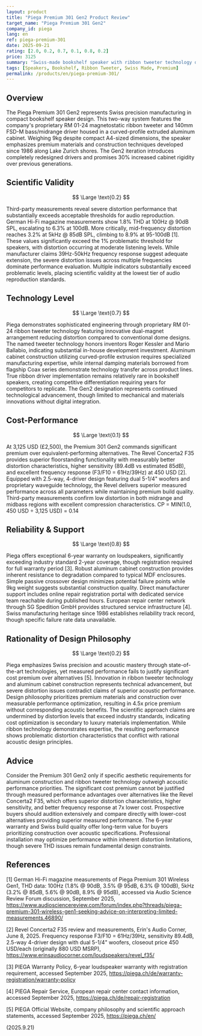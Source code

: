 ```yaml
---
layout: product
title: "Piega Premium 301 Gen2 Product Review"
target_name: "Piega Premium 301 Gen2"
company_id: piega
lang: en
ref: piega-premium-301
date: 2025-09-21
rating: [2.0, 0.2, 0.7, 0.1, 0.8, 0.2]
price: 3125
summary: "Swiss-made bookshelf speaker with ribbon tweeter technology delivering premium build quality but problematic distortion performance at significant cost premium."
tags: [Speakers, Bookshelf, Ribbon Tweeter, Swiss Made, Premium]
permalink: /products/en/piega-premium-301/
---
```


## Overview

The Piega Premium 301 Gen2 represents Swiss precision manufacturing in compact bookshelf speaker design. This two-way system features the company's proprietary RM 01-24 magnetostatic ribbon tweeter and 140mm FSD-M bass/midrange driver housed in a curved-profile extruded aluminum cabinet. Weighing 9kg despite compact A4-sized dimensions, the speaker emphasizes premium materials and construction techniques developed since 1986 along Lake Zurich shores. The Gen2 iteration introduces completely redesigned drivers and promises 30% increased cabinet rigidity over previous generations.

## Scientific Validity

$$ \Large \text{0.2} $$

Third-party measurements reveal severe distortion performance that substantially exceeds acceptable thresholds for audio reproduction. German Hi-Fi magazine measurements show 1.8% THD at 100Hz @ 90dB SPL, escalating to 6.3% at 100dB. More critically, mid-frequency distortion reaches 3.2% at 5kHz @ 85dB SPL, climbing to 8.9% at 95-100dB [1]. These values significantly exceed the 1% problematic threshold for speakers, with distortion occurring at moderate listening levels. While manufacturer claims 39Hz-50kHz frequency response suggest adequate extension, the severe distortion issues across multiple frequencies dominate performance evaluation. Multiple indicators substantially exceed problematic levels, placing scientific validity at the lowest tier of audio reproduction standards.

## Technology Level

$$ \Large \text{0.7} $$

Piega demonstrates sophisticated engineering through proprietary RM 01-24 ribbon tweeter technology featuring innovative dual-magnet arrangement reducing distortion compared to conventional dome designs. The named tweeter technology honors inventors Roger Kessler and Mario Ballabio, indicating substantial in-house development investment. Aluminum cabinet construction utilizing curved-profile extrusion requires specialized manufacturing expertise, while internal damping materials borrowed from flagship Coax series demonstrate technology transfer across product lines. True ribbon driver implementation remains relatively rare in bookshelf speakers, creating competitive differentiation requiring years for competitors to replicate. The Gen2 designation represents continued technological advancement, though limited to mechanical and materials innovations without digital integration.

## Cost-Performance

$$ \Large \text{0.1} $$

At 3,125 USD (£2,500), the Premium 301 Gen2 commands significant premium over equivalent-performing alternatives. The Revel Concerta2 F35 provides superior floorstanding functionality with measurably better distortion characteristics, higher sensitivity (89.4dB vs estimated 85dB), and excellent frequency response (F3/F10 = 61Hz/39Hz) at 450 USD [2]. Equipped with 2.5-way, 4-driver design featuring dual 5-1/4" woofers and proprietary waveguide technology, the Revel delivers superior measured performance across all parameters while maintaining premium build quality. Third-party measurements confirm low distortion in both midrange and midbass regions with excellent compression characteristics. CP = MIN(1.0, 450 USD ÷ 3,125 USD) = 0.14

## Reliability & Support

$$ \Large \text{0.8} $$

Piega offers exceptional 6-year warranty on loudspeakers, significantly exceeding industry standard 2-year coverage, though registration required for full warranty period [3]. Robust aluminum cabinet construction provides inherent resistance to degradation compared to typical MDF enclosures. Simple passive crossover design minimizes potential failure points while 9kg weight suggests substantial construction quality. Direct manufacturer support includes online repair registration portal with dedicated service team reachable during published hours. European repair center network through SG Spedition GmbH provides structured service infrastructure [4]. Swiss manufacturing heritage since 1986 establishes reliability track record, though specific failure rate data unavailable.

## Rationality of Design Philosophy

$$ \Large \text{0.2} $$

Piega emphasizes Swiss precision and acoustic mastery through state-of-the-art technologies, yet measured performance fails to justify significant cost premium over alternatives [5]. Innovation in ribbon tweeter technology and aluminum cabinet construction represents technical advancement, but severe distortion issues contradict claims of superior acoustic performance. Design philosophy prioritizes premium materials and construction over measurable performance optimization, resulting in 4.5x price premium without corresponding acoustic benefits. The scientific approach claims are undermined by distortion levels that exceed industry standards, indicating cost optimization is secondary to luxury materials implementation. While ribbon technology demonstrates expertise, the resulting performance shows problematic distortion characteristics that conflict with rational acoustic design principles.

## Advice

Consider the Premium 301 Gen2 only if specific aesthetic requirements for aluminum construction and ribbon tweeter technology outweigh acoustic performance priorities. The significant cost premium cannot be justified through measured performance advantages over alternatives like the Revel Concerta2 F35, which offers superior distortion characteristics, higher sensitivity, and better frequency response at 7x lower cost. Prospective buyers should audition extensively and compare directly with lower-cost alternatives providing superior measured performance. The 6-year warranty and Swiss build quality offer long-term value for buyers prioritizing construction over acoustic specifications. Professional installation may optimize performance within inherent distortion limitations, though severe THD issues remain fundamental design constraints.

## References

[1] German Hi-Fi magazine measurements of Piega Premium 301 Wireless Gen1, THD data: 100Hz (1.8% @ 90dB, 3.5% @ 95dB, 6.3% @ 100dB), 5kHz (3.2% @ 85dB, 5.6% @ 90dB, 8.9% @ 95dB), accessed via Audio Science Review Forum discussion, September 2025, https://www.audiosciencereview.com/forum/index.php?threads/piega-premium-301-wireless-gen1-seeking-advice-on-interpreting-limited-measurements.46890/

[2] Revel Concerta2 F35 review and measurements, Erin's Audio Corner, June 8, 2025. Frequency response F3/F10 = 61Hz/39Hz, sensitivity 89.4dB, 2.5-way 4-driver design with dual 5-1/4" woofers, closeout price 450 USD/each (originally 880 USD MSRP), https://www.erinsaudiocorner.com/loudspeakers/revel_f35/

[3] PIEGA Warranty Policy, 6-year loudspeaker warranty with registration requirement, accessed September 2025, https://piega.ch/de/warranty-registration/warranty-policy

[4] PIEGA Repair Service, European repair center contact information, accessed September 2025, https://piega.ch/de/repair-registration

[5] PIEGA Official Website, company philosophy and scientific approach statements, accessed September 2025, https://piega.ch/en/

(2025.9.21)